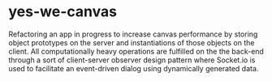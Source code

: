 # yes-we-canvas
Refactoring an app in progress to increase canvas performance by storing object prototypes on the server and instantiations of those objects on the client.  All computationally heavy operations are fulfilled on the the back-end through a sort of client-server observer design pattern where Socket.io is used to facilitate an event-driven dialog using dynamically generated data.
